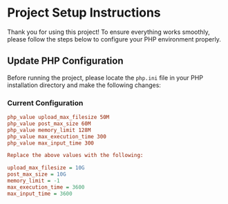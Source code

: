 # Project Setup Instructions

Thank you for using this project! To ensure everything works smoothly, please follow the steps below to configure your PHP environment properly.

## Update PHP Configuration

Before running the project, please locate the `php.ini` file in your PHP installation directory and make the following changes:

### Current Configuration
```ini
php_value upload_max_filesize 50M
php_value post_max_size 60M
php_value memory_limit 128M
php_value max_execution_time 300
php_value max_input_time 300

Replace the above values with the following:

upload_max_filesize = 10G
post_max_size = 10G
memory_limit = -1
max_execution_time = 3600
max_input_time = 3600
